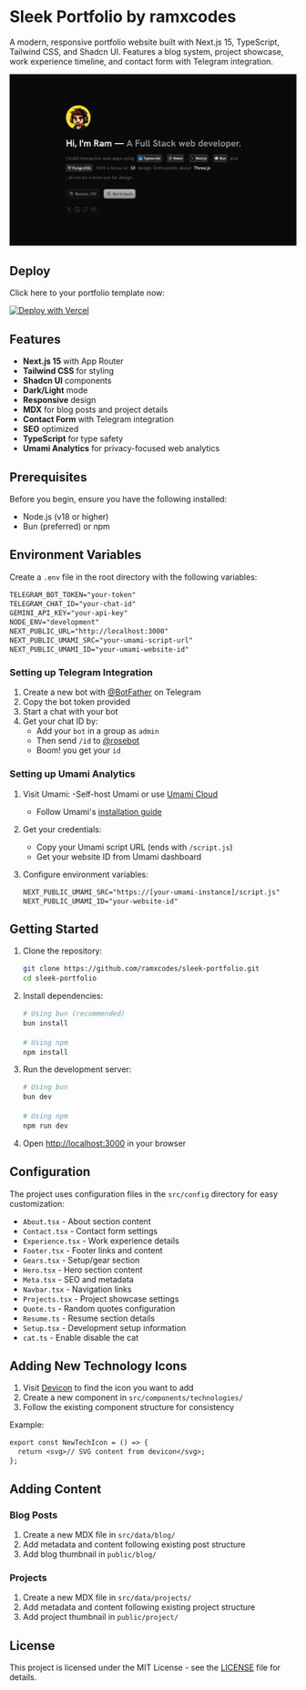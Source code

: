 # Sleek Portfolio by ramxcodes

A modern, responsive portfolio website built with Next.js 15, TypeScript, Tailwind CSS, and Shadcn UI. Features a blog system, project showcase, work experience timeline, and contact form with Telegram integration.

![Portfolio Preview](/public/meta/hero.png)

## Deploy

Click here to your portfolio template now:

[![Deploy with Vercel](https://vercel.com/button)](https://vercel.com/new/clone?repository-url=https%3A%2F%2Fgithub.com%2Framxcodes%2Fsleek-portfolio&env=TELEGRAM_BOT_TOKEN,TELEGRAM_CHAT_ID,GEMINI_API_KEY,NEXT_PUBLIC_URL,NEXT_PUBLIC_UMAMI_SRC,NEXT_PUBLIC_UMAMI_ID)

## Features

- **Next.js 15** with App Router
- **Tailwind CSS** for styling
- **Shadcn UI** components
- **Dark/Light** mode
- **Responsive** design
- **MDX** for blog posts and project details
- **Contact Form** with Telegram integration
- **SEO** optimized
- **TypeScript** for type safety
- **Umami Analytics** for privacy-focused web analytics

## Prerequisites

Before you begin, ensure you have the following installed:

- Node.js (v18 or higher)
- Bun (preferred) or npm

## Environment Variables

Create a `.env` file in the root directory with the following variables:

```env
TELEGRAM_BOT_TOKEN="your-token"
TELEGRAM_CHAT_ID="your-chat-id"
GEMINI_API_KEY="your-api-key"
NODE_ENV="development"
NEXT_PUBLIC_URL="http://localhost:3000"
NEXT_PUBLIC_UMAMI_SRC="your-umami-script-url"
NEXT_PUBLIC_UMAMI_ID="your-umami-website-id"
```

### Setting up Telegram Integration

1. Create a new bot with [@BotFather](https://t.me/botfather) on Telegram
2. Copy the bot token provided
3. Start a chat with your bot
4. Get your chat ID by:
   - Add your `bot` in a group as `admin`
   - Then send `/id` to [@rosebot](https://t.me/MissRose_bot)
   - Boom! you get your `id`

### Setting up Umami Analytics

1. Visit Umami:
   -Self-host Umami or use [Umami Cloud](https://cloud.umami.is)
   - Follow Umami's [installation guide](https://umami.is/docs/install)

2. Get your credentials:
   - Copy your Umami script URL (ends with `/script.js`)
   - Get your website ID from Umami dashboard

3. Configure environment variables:
   ```env
   NEXT_PUBLIC_UMAMI_SRC="https://[your-umami-instance]/script.js"
   NEXT_PUBLIC_UMAMI_ID="your-website-id"
   ```

## Getting Started

1. Clone the repository:

   ```bash
   git clone https://github.com/ramxcodes/sleek-portfolio.git
   cd sleek-portfolio
   ```

2. Install dependencies:

   ```bash
   # Using bun (recommended)
   bun install

   # Using npm
   npm install
   ```

3. Run the development server:

   ```bash
   # Using bun
   bun dev

   # Using npm
   npm run dev
   ```

4. Open [http://localhost:3000](http://localhost:3000) in your browser

## Configuration

The project uses configuration files in the `src/config` directory for easy customization:

- `About.tsx` - About section content
- `Contact.tsx` - Contact form settings
- `Experience.tsx` - Work experience details
- `Footer.tsx` - Footer links and content
- `Gears.tsx` - Setup/gear section
- `Hero.tsx` - Hero section content
- `Meta.tsx` - SEO and metadata
- `Navbar.tsx` - Navigation links
- `Projects.tsx` - Project showcase settings
- `Quote.ts` - Random quotes configuration
- `Resume.ts` - Resume section details
- `Setup.tsx` - Development setup information
- `cat.ts` - Enable disable the cat

## Adding New Technology Icons

1. Visit [Devicon](https://devicon.dev/) to find the icon you want to add
2. Create a new component in `src/components/technologies/`
3. Follow the existing component structure for consistency

Example:

```tsx
export const NewTechIcon = () => {
  return <svg>// SVG content from devicon</svg>;
};
```

## Adding Content

### Blog Posts

1. Create a new MDX file in `src/data/blog/`
2. Add metadata and content following existing post structure
3. Add blog thumbnail in `public/blog/`

### Projects

1. Create a new MDX file in `src/data/projects/`
2. Add metadata and content following existing project structure
3. Add project thumbnail in `public/project/`

## License

This project is licensed under the MIT License - see the [LICENSE](LICENSE) file for details.
